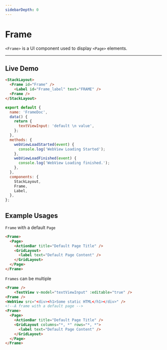 ```yaml
---
sidebarDepth: 0
---
```


# Frame

`<Frame>` is a UI component used to display `<Page>` elements.

---

## Live Demo

<DocExampleBox codeBox="https://codesandbox.io/s/l764j9p8pl?module=%2Fsrc%2FApp.vue">

```html
<StackLayout>
  <Frame id="Frame" />
    <Label id="Frame_label" text="FRAME" />
  <Frame />
</StackLayout>
```

```js
export default {
  name: 'FrameDoc',
  data() {
    return {
      textViewInput: 'default \n value',
    };
  },
  methods: {
    webViewLoadStarted(event) {
      console.log('WebView Loading Started');
    },
    webViewLoadFinished(event) {
      console.log('WebView Loading finished.');
    },
  },
  components: {
    StackLayout,
    Frame,
    Label,
  },
};
```

<FrameDoc />
</DocExampleBox>

## Example Usages

`Frame` with a default `Page`

```html
<Frame>
  <Page>
    <ActionBar title="Default Page Title" />
    <GridLayout>
      <label text="Default Page Content" />
    </GridLayout>
  </Page>
</Frame>
```

`Frames` can be multiple

```html
<Frame />
    <TextView v-model="textViewInput" :editable="true" />
<Frame />
<WebView src="<div><h1>Some static HTML</h1></div>" />
<!--A frame with a default page -->
<Frame>
  <Page>
    <ActionBar title="Default Page Title" />
    <GridLayout columns="*, *" rows="*, *">
      <label text="Default Page Content" />
    </GridLayout>
  </Page>
</Frame>
```
